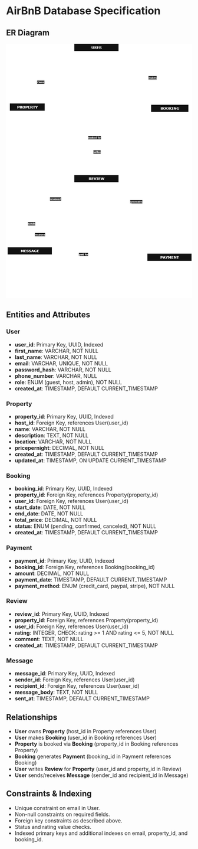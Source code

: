 # AirBnB Database Specification

## ER Diagram

![ER Diagram](./ER.drawio.png)

## Entities and Attributes

### User

- **user_id**: Primary Key, UUID, Indexed
- **first_name**: VARCHAR, NOT NULL
- **last_name**: VARCHAR, NOT NULL
- **email**: VARCHAR, UNIQUE, NOT NULL
- **password_hash**: VARCHAR, NOT NULL
- **phone_number**: VARCHAR, NULL
- **role**: ENUM (guest, host, admin), NOT NULL
- **created_at**: TIMESTAMP, DEFAULT CURRENT_TIMESTAMP

### Property

- **property_id**: Primary Key, UUID, Indexed
- **host_id**: Foreign Key, references User(user_id)
- **name**: VARCHAR, NOT NULL
- **description**: TEXT, NOT NULL
- **location**: VARCHAR, NOT NULL
- **pricepernight**: DECIMAL, NOT NULL
- **created_at**: TIMESTAMP, DEFAULT CURRENT_TIMESTAMP
- **updated_at**: TIMESTAMP, ON UPDATE CURRENT_TIMESTAMP

### Booking

- **booking_id**: Primary Key, UUID, Indexed
- **property_id**: Foreign Key, references Property(property_id)
- **user_id**: Foreign Key, references User(user_id)
- **start_date**: DATE, NOT NULL
- **end_date**: DATE, NOT NULL
- **total_price**: DECIMAL, NOT NULL
- **status**: ENUM (pending, confirmed, canceled), NOT NULL
- **created_at**: TIMESTAMP, DEFAULT CURRENT_TIMESTAMP

### Payment

- **payment_id**: Primary Key, UUID, Indexed
- **booking_id**: Foreign Key, references Booking(booking_id)
- **amount**: DECIMAL, NOT NULL
- **payment_date**: TIMESTAMP, DEFAULT CURRENT_TIMESTAMP
- **payment_method**: ENUM (credit_card, paypal, stripe), NOT NULL

### Review

- **review_id**: Primary Key, UUID, Indexed
- **property_id**: Foreign Key, references Property(property_id)
- **user_id**: Foreign Key, references User(user_id)
- **rating**: INTEGER, CHECK: rating >= 1 AND rating <= 5, NOT NULL
- **comment**: TEXT, NOT NULL
- **created_at**: TIMESTAMP, DEFAULT CURRENT_TIMESTAMP

### Message

- **message_id**: Primary Key, UUID, Indexed
- **sender_id**: Foreign Key, references User(user_id)
- **recipient_id**: Foreign Key, references User(user_id)
- **message_body**: TEXT, NOT NULL
- **sent_at**: TIMESTAMP, DEFAULT CURRENT_TIMESTAMP

## Relationships

- **User** owns **Property** (host_id in Property references User)
- **User** makes **Booking** (user_id in Booking references User)
- **Property** is booked via **Booking** (property_id in Booking references Property)
- **Booking** generates **Payment** (booking_id in Payment references Booking)
- **User** writes **Review** for **Property** (user_id and property_id in Review)
- **User** sends/receives **Message** (sender_id and recipient_id in Message)

## Constraints & Indexing

- Unique constraint on email in User.
- Non-null constraints on required fields.
- Foreign key constraints as described above.
- Status and rating value checks.
- Indexed primary keys and additional indexes on email, property_id, and booking_id.
